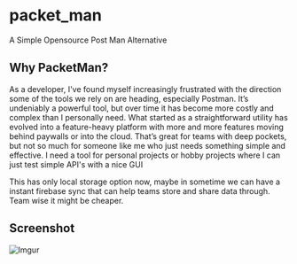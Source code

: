 # packet_man

A Simple Opensource Post Man Alternative

## Why PacketMan?

As a developer, I've found myself increasingly frustrated with the direction some of the tools we rely on are heading, 
especially Postman. It’s undeniably a powerful tool, but over time it has become more costly and complex than I personally
need. What started as a straightforward utility has evolved into a feature-heavy platform with more and more features moving 
behind paywalls or into the cloud. That’s great for teams with deep pockets, but not so much for someone like me who just 
needs something simple and effective. I need a tool for personal projects or hobby projects where I can just test simple API's with
a nice GUI

This has only local storage option now, maybe in sometime we can have a instant firebase sync that can help teams store and share  data through.  Team wise it might be cheaper.

## Screenshot

![Imgur](https://imgur.com/d2q0ZNU)
